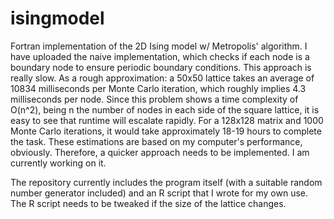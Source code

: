 # isingmodel
Fortran implementation of the 2D Ising model w/ Metropolis' algorithm. I have uploaded the naive implementation, which checks if each node is a boundary node to ensure periodic boundary conditions. This approach is really slow. As a rough approximation: a 50x50 lattice takes an average of 10834 milliseconds per Monte Carlo iteration, which roughly implies 4.3 milliseconds per node. Since this problem shows a time complexity of O(n^2), being n the number of nodes in each side of the square lattice, it is easy to see that runtime will escalate rapidly. For a 128x128 matrix and 1000 Monte Carlo iterations, it would take approximately 18-19 hours to complete the task. These estimations are based on my computer's performance, obviously. Therefore, a quicker approach needs to be implemented. I am currently working on it. 

The repository currently includes the program itself (with a suitable random number generator included) and an R script that I wrote for my own use. The R script needs to be tweaked if the size of the lattice changes.
